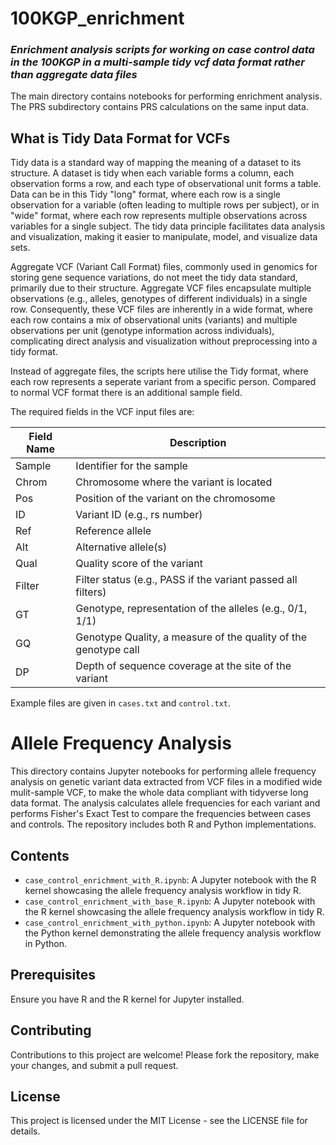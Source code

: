 # 100KGP_enrichment
### *Enrichment analysis scripts for working on case control data in the 100KGP in a multi-sample tidy vcf data format rather than aggregate data files*

The main directory contains notebooks for performing enrichment analysis. The PRS subdirectory contains PRS calculations on the same input data.

## What is Tidy Data Format for VCFs
Tidy data is a standard way of mapping the meaning of a dataset to its structure. A dataset is tidy when each variable forms a column, each observation forms a row, and each type of observational unit forms a table. Data can be in this Tidy "long" format, where each row is a single observation for a variable (often leading to multiple rows per subject), or in "wide" format, where each row represents multiple observations across variables for a single subject. The tidy data principle facilitates data analysis and visualization, making it easier to manipulate, model, and visualize data sets.

Aggregate VCF (Variant Call Format) files, commonly used in genomics for storing gene sequence variations, do not meet the tidy data standard, primarily due to their structure. Aggregate VCF files encapsulate multiple observations (e.g., alleles, genotypes of different individuals) in a single row. Consequently, these VCF files are inherently in a wide format, where each row contains a mix of observational units (variants) and multiple observations per unit (genotype information across individuals), complicating direct analysis and visualization without preprocessing into a tidy format.

Instead of aggregate files, the scripts here utilise the Tidy format, where each row represents a seperate variant from a specific person. Compared to normal VCF format there is an additional sample field.

The required fields in the VCF input files are:

| Field Name  | Description                                           |
|-------------|-------------------------------------------------------|
| Sample      | Identifier for the sample                             |
| Chrom       | Chromosome where the variant is located               |
| Pos         | Position of the variant on the chromosome             |
| ID          | Variant ID (e.g., rs number)                          |
| Ref         | Reference allele                                      |
| Alt         | Alternative allele(s)                                 |
| Qual        | Quality score of the variant                          |
| Filter      | Filter status (e.g., PASS if the variant passed all filters) |
| GT          | Genotype, representation of the alleles (e.g., 0/1, 1/1) |
| GQ          | Genotype Quality, a measure of the quality of the genotype call |
| DP          | Depth of sequence coverage at the site of the variant |

Example files are given in `cases.txt` and `control.txt`.

# Allele Frequency Analysis

This directory contains Jupyter notebooks for performing allele frequency analysis on genetic variant data extracted from VCF files in a modified wide mulit-sample VCF, to make the whole data compliant with tidyverse long data format. The analysis calculates allele frequencies for each variant and performs Fisher's Exact Test to compare the frequencies between cases and controls. The repository includes both R and Python implementations.

## Contents

- `case_control_enrichment_with_R.ipynb`: A Jupyter notebook with the R kernel showcasing the allele frequency analysis workflow in tidy R.
- `case_control_enrichment_with_base_R.ipynb`: A Jupyter notebook with the R kernel showcasing the allele frequency analysis workflow in tidy R.
- `case_control_enrichment_with_python.ipynb`: A Jupyter notebook with the Python kernel demonstrating the allele frequency analysis workflow in Python.

## Prerequisites

Ensure you have R and the R kernel for Jupyter installed.

## Contributing
Contributions to this project are welcome! Please fork the repository, make your changes, and submit a pull request.

## License
This project is licensed under the MIT License - see the LICENSE file for details.
